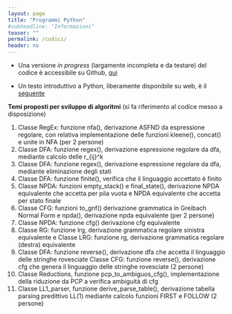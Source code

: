 ```yaml
---
layout: page
title: "Programmi Python"
#subheadline: "Informazioni"
teaser: ""
permalink: /codici/
header: no
---
```


* Una versione _in progress_ (largamente incompleta e da testare) del codice è accessibile su Github, [qui](https://github.com/tvml/python_fo)

* Un testo introduttivo a Python, liberamente disponibile su web, è il [seguente](https://greenteapress.com/wp/think-python/)

**Temi proposti per sviluppo di algoritmi** (si fa riferimento al codice messo a disposizione)

1. Classe RegEx: funzione nfa(), derivazione ASFND da espressione regolare, con relativa implementazione delle funzioni kleene(), concat() e unite in NFA (per 2 persone)
2. Classe DFA: funzione regex(), derivazione espressione regolare da dfa,  mediante calcolo delle r_{ij}^k
3. Classe DFA: funzione regex(), derivazione espressione regolare da dfa,  mediante eliminazione degli stati
4. Classe DFA: funzione finite(), verifica che il linguaggio accettato è finito
5. Classe NPDA: funzioni empty_stack() e final_state(), derivazione NPDA equivalente che accetta per pila vuota
   e NPDA equivalente che accetta per stato finale
6. Classe CFG: funzioni to_gnf() derivazione grammatica in Greibach Normal Form e npda(), derivazione npda equivalente (per 2 persone)
7. Classe NPDA: funzione cfg() derivazione cfg equivalente
8. Classe RG: funzione lrg, derivazione grammatica regolare sinistra equivalente e 
   Classe LRG: funzione rg, derivazione grammatica regolare (destra) equivalente
9. Classe DFA: funzione reverse(), derivazione dfa che accetta il linguaggio delle stringhe rovesciate
   Classe CFG: funzione reverse(), derivazione cfg che genera il linguaggio delle stringhe rovesciate (2 persone)
10. Classe Reductions, funzione pcp_to_ambiguos_cfg(), implementazione della riduzione da PCP a verifica ambiguità di cfg
11. Classe LL1_parser, funzione derive_parse_table(), derivazione tabella parsing predittivo LL(1) mediante calcolo funzioni FIRST e FOLLOW (2 persone)


